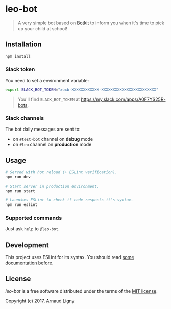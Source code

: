 # leo-bot

> A very simple bot based on [Botkit](https://github.com/howdyai/botkit) to inform you when it's time to pick up your child at school!

## Installation

```bash
npm install
```

### Slack token

You need to set a environment variable:

```bash
export SLACK_BOT_TOKEN="xoxb-XXXXXXXXXXXX-XXXXXXXXXXXXXXXXXXXXXXXX"
```

> You'll find `SLACK_BOT_TOKEN` at https://my.slack.com/apps/A0F7YS25R-bots.

### Slack channels

The bot daily messages are sent to:
- on `#test-bot` channel on **debug** mode
- on `#leo` channel on **production** mode

## Usage

```bash
# Served with hot reload (+ ESLint verification).
npm run dev

# Start server in production environment.
npm run start

# Launches ESLint to check if code respects it's syntax.
npm run eslint
```

### Supported commands

Just ask `help` to `@leo-bot`.

## Development

This project uses ESLint for its syntax. You should read [some documentation before](http://eslint.org/docs/rules/).

## License

_leo-bot_ is a free software distributed under the terms of the [MIT license](http://opensource.org/licenses/MIT).

Copyright (c) 2017, Arnaud Ligny

